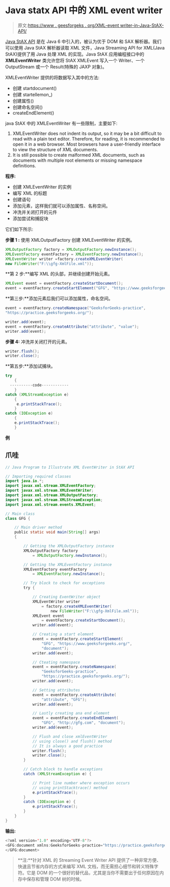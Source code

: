 # Java statx API 中的 XML event writer

> 原文:[https://www . geesforgeks . org/XML-event writer-in-Java-StAX-API/](https://www.geeksforgeeks.org/xml-eventwriter-in-java-stax-api/)

[Java StAX API](https://www.geeksforgeeks.org/xmlstreamwriter-in-java-stax/) 是在 Java 6 中引入的，被认为优于 DOM 和 SAX 解析器。我们可以使用 Java StAX 解析器读取 XML 文件，Java Streaming API for XML(Java StAX)提供了用 Java 处理 XML 的实现。Java StAX 应用编程接口中的 **XMLEventWriter** 类允许您将 StAX XMLEvent 写入一个 Writer、一个 OutputStream 或一个 Result(特殊的 JAXP 对象)。

XMLEventWriter 提供的将数据写入其中的方法:

*   创建 startdocument()
*   创建 startellemon_)
*   创建属性()
*   创建命名空间()
*   createEndElement()

java StAX 中的 XMLEventWriter 有一些限制，主要如下:

1.  XMLEventWriter does not indent its output, so it may be a bit difficult to read with a plain text editor. Therefore, for reading, it is recommended to open it in a web browser. Most browsers have a user-friendly interface to view the structure of XML documents.
2.  It is still possible to create malformed XML documents, such as documents with multiple root elements or missing namespace definitions.

**程序:**

*   创建 XMLEventWriter 的实例
*   编写 XML 的标题
*   创建语句
*   添加元素，这样我们就可以添加属性、名称空间。
*   冲洗并关闭打开的元件
*   添加尝试和捕捉块

它们如下所示:

**步骤 1 :** 使用 XMLOutputFactory 创建 XMLEventWriter 的实例。

```java
XMLOutputFactory factory = XMLOutputFactory.newInstance();
XMLEventFactory eventFactory = XMLEventFactory.newInstance();
XMLEventWriter writer =factory.createXMLEventWriter(
new FileWriter("F:\\gfg-XmlFile.xml"));
```

**第 2 步:**编写 XML 的头部，并继续创建开始元素。

```java
XMLEvent event = eventFactory.createStartDocument();
event = eventFactory.createStartElement("GFG", "https://www.geeksforgeeks.org/", "document");
```

**第三步:**添加元素后我们可以添加属性，命名空间。

```java
event = eventFactory.createNamespace("GeeksforGeeks-practice",
"https://practice.geeksforgeeks.org/");

writer.add(event);
event = eventFactory.createAttribute("attribute", "value");
writer.add(event);
```

**步骤 4:** 冲洗并关闭打开的元素。

```java
writer.flush();
writer.close();
```

**第五步:**添加试捕块。

```java
try 
    {
  ----------code------------
    } 
catch (XMLStreamException e) 
    {
     e.printStackTrace();
    } 
catch (IOException e) 
    {
    e.printStackTrace();
    }
```

**例**

## 爪哇

```java
// Java Program to Illustrate XML EventWriter in StAX API

// Importing required classes
import java.io.*;
import javax.xml.stream.XMLEventFactory;
import javax.xml.stream.XMLEventWriter;
import javax.xml.stream.XMLOutputFactory;
import javax.xml.stream.XMLStreamException;
import javax.xml.stream.events.XMLEvent;

// Main class
class GFG {

    // Main driver method
    public static void main(String[] args)
    {

        // Getting the XMLOutputFactory instance
        XMLOutputFactory factory
            = XMLOutputFactory.newInstance();

        // Getting the XMLEventFactory instance
        XMLEventFactory eventFactory
            = XMLEventFactory.newInstance();

        // Try block to check for exceptions
        try {

            // Creating EventWriter object
            XMLEventWriter writer
                = factory.createXMLEventWriter(
                    new FileWriter("F:\\gfg-XmlFile.xml"));
            XMLEvent event
                = eventFactory.createStartDocument();
            writer.add(event);

            // Creating a start element
            event = eventFactory.createStartElement(
                "GFG", "https://www.geeksforgeeks.org/",
                "document");
            writer.add(event);

            // Cteating namespace
            event = eventFactory.createNamespace(
                "GeeksforGeeks-practice",
                "https://practice.geeksforgeeks.org/");
            writer.add(event);

            // Setting attributes
            event = eventFactory.createAttribute(
                "attribute", "GFG");
            writer.add(event);

            // Lastly creating ana end element
            event = eventFactory.createEndElement(
                "GFG", "http://gfg.com", "document");
            writer.add(event);

            // Flush and close xmlEventWriter
            // using close() and flush() method
            // It is always a good practice
            writer.flush();
            writer.close();
        }

        // Catch block to handle exceptions
        catch (XMLStreamException e) {

            // Print line number where exception occurs
            // using printStacktrace() method
            e.printStackTrace();
        }
        catch (IOException e) {
            e.printStackTrace();
        }
    }
}
```

**输出:**

```java
<?xml version='1.0' encoding='UTF-8'?>
<GFG:document xmlns:GeeksforGeeks-practice="https://practice.geeksforgeeks.org/" attribute="GFG>
</GFG:document>
```

> **注:**针对 XML 的 Streaming Event Writer API 提供了一种非常方便、快速且节省内存的方式来编写 XML 文档，而无需担心细节和转义特殊字符。它是 DOM 的一个很好的替代品，尤其是当你不需要出于任何原因在内存中保存和管理 DOM 树的时候。